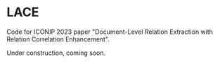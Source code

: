 # LACE
Code for ICONIP 2023 paper "Document-Level Relation Extraction with Relation Correlation Enhancement".

Under construction, coming soon.